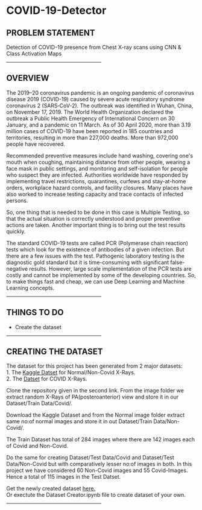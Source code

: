 # COVID-19-Detector

<h2>PROBLEM STATEMENT</h2>
<p>Detection of COVID-19 presence from Chest X-ray scans using CNN & Class Activation Maps<p>
<hr style="width:50%;text-align:left;margin-left:0">
  
<h2>OVERVIEW</h2>
<p>The 2019–20 coronavirus pandemic is an ongoing pandemic of coronavirus disease 2019 (COVID-19) caused by severe acute respiratory syndrome coronavirus 2 (SARS‑CoV‑2). The outbreak was identified in Wuhan, China, on November 17, 2019. The World Health Organization declared the outbreak a Public Health Emergency of International Concern on 30 January, and a pandemic on 11 March. As of 30 April 2020, more than 3.19 million cases of COVID-19 have been reported in 185 countries and territories, resulting in more than 227,000 deaths. More than 972,000 people have recovered.</p>

<p>Recommended preventive measures include hand washing, covering one's mouth when coughing, maintaining distance from other people, wearing a face mask in public settings, and monitoring and self-isolation for people who suspect they are infected. Authorities worldwide have responded by implementing travel restrictions, quarantines, curfews and stay-at-home orders, workplace hazard controls, and facility closures. Many places have also worked to increase testing capacity and trace contacts of infected persons.</p>

<p>So, one thing that is needed to be done in this case is Multiple Testing, so that the actual situation is correctly understood and proper preventive actions are taken. Another important thing is to bring out the test results quickly.</p>

<p>The standard COVID-19 tests are called PCR (Polymerase chain reaction) tests which look for the existence of antibodies of a given infection. But there are a few issues with the test. Pathogenic laboratory testing is the diagnostic gold standard but it is time-consuming with significant false-negative results. However, large scale implementation of the PCR tests are costly and cannot be implemented by some of the developing countries. So, to make things fast and cheap, we can use Deep Learning and Machine Learning concepts.</p>
<hr style="width:50%;text-align:left;margin-left:0">

<h2>THINGS TO DO</h2>
<p><ul>
  <li>Create the dataset</li>
</p></ul>
<hr style="width:50%;text-align:left;margin-left:0">

<h2>CREATING THE DATASET</h2>
<p>The dataset for this project has been generated from 2 major datasets:<br> 
  1. The <a href= "https://www.kaggle.com/paultimothymooney/chest-xray-pneumonia">Kaggle Datset</a> for Normal/Non-Covid X-Rays.<br> 
  2. The <a href= "https://github.com/ieee8023/covid-chestxray-dataset">Datset</a> for COVID X-Rays.
  
Clone the repository given in the second link. From the image folder we extract random X-Rays of PA(posteroanterior) view and store it in our Dataset/Train Data/Covid/.<br>

Download the Kaggle Dataset and from the Normal image folder extract same no:of normal images and store it in out Dataset/Train Data/Non-Covid/.<br>

The Train Dataset has total of 284 images where there are 142 images each of Covid and Non-Covid.

Do the same for creating Dataset/Test Data/Covid and Dataset/Test Data/Non-Covid but with comparatively lesser no:of images in both. In this project we have considered 60 Non-Covid images and 55 Covid-Images. Hence a total of 115 images in the Test Datset. 


Get the newly created dataset <a href ="https://bit.ly/3f2NUly">here.</a><br>
Or exectute the Dataset Creator.ipynb file to create dataset of your own.</p> 
<hr style="width:50%;text-align:left;margin-left:0">




<p></p>
